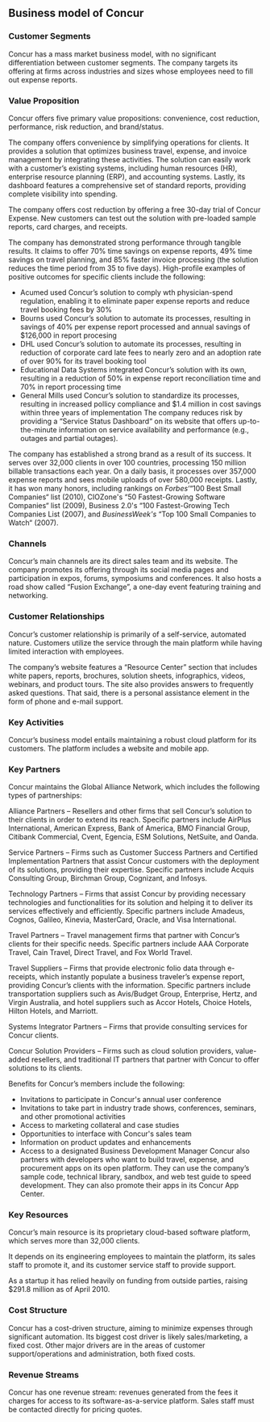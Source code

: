 Business model of Concur
------------------------

 ### Customer Segments

 Concur has a mass market business model, with no significant differentiation between customer segments. The company targets its offering at firms across industries and sizes whose employees need to fill out expense reports.

 ### Value Proposition

 Concur offers five primary value propositions: convenience, cost reduction, performance, risk reduction, and brand/status.

 The company offers convenience by simplifying operations for clients. It provides a solution that optimizes business travel, expense, and invoice management by integrating these activities. The solution can easily work with a customer’s existing systems, including human resources (HR), enterprise resource planning (ERP), and accounting systems. Lastly, its dashboard features a comprehensive set of standard reports, providing complete visibility into spending.

 The company offers cost reduction by offering a free 30-day trial of Concur Expense. New customers can test out the solution with pre-loaded sample reports, card charges, and receipts.

 The company has demonstrated strong performance through tangible results. It claims to offer 70% time savings on expense reports, 49% time savings on travel planning, and 85% faster invoice processing (the solution reduces the time period from 35 to five days). High-profile examples of positive outcomes for specific clients include the following:

  * Acumed used Concur’s solution to comply wth physician-spend regulation, enabling it to eliminate paper expense reports and reduce travel booking fees by 30%
 * Bourns used Concur’s solution to automate its processes, resulting in savings of 40% per expense report processed and annual savings of $126,000 in report procesing
 * DHL used Concur’s solution to automate its processes, resulting in reduction of corporate card late fees to nearly zero and an adoption rate of over 90% for its travel booking tool
 * Educational Data Systems integrated Concur’s solution with its own, resulting in a reduction of 50% in expense report reconciliation time and 70% in report processing time
 * General Mills used Concur’s solution to standardize its processes, resulting in increased pollicy compliance and $1.4 million in cost savings within three years of implementation
  The company reduces risk by providing a “Service Status Dashboard“ on its website that offers up-to-the-minute information on service availability and performance (e.g., outages and partial outages).

 The company has established a strong brand as a result of its success. It serves over 32,000 clients in over 100 countries, processing 150 million billable transactions each year. On a daily basis, it processes over 357,000 expense reports and sees mobile uploads of over 580,000 receipts. Lastly, it has won many honors, including rankings on *Forbes‘*“100 Best Small Companies“ list (2010), CIOZone's “50 Fastest-Growing Software Companies“ list (2009), Business 2.0's “100 Fastest-Growing Tech Companies List (2007), and *BusinessWeek's* “Top 100 Small Companies to Watch“ (2007).

 ### Channels

 Concur’s main channels are its direct sales team and its website. The company promotes its offering through its social media pages and participation in expos, forums, symposiums and conferences. It also hosts a road show called “Fusion Exchange”, a one-day event featuring training and networking.

 ### Customer Relationships

 Concur’s customer relationship is primarily of a self-service, automated nature. Customers utilize the service through the main platform while having limited interaction with employees.

 The company’s website features a “Resource Center” section that includes white papers, reports, brochures, solution sheets, infographics, videos, webinars, and product tours. The site also provides answers to frequently asked questions. That said, there is a personal assistance element in the form of phone and e-mail support.

 ### Key Activities

 Concur’s business model entails maintaining a robust cloud platform for its customers. The platform includes a website and mobile app.

 ### Key Partners

 Concur maintains the Global Alliance Network, which includes the following types of partnerships:

 Alliance Partners – Resellers and other firms that sell Concur’s solution to their clients in order to extend its reach. Specific partners include AirPlus International, American Express, Bank of America, BMO Financial Group, Citibank Commercial, Cvent, Egencia, ESM Solutions, NetSuite, and Oanda.

 Service Partners – Firms such as Customer Success Partners and Certified Implementation Partners that assist Concur customers with the deployment of its solutions, providing their expertise. Specific partners include Acquis Consulting Group, Birchman Group, Cognizant, and Infosys.

 Technology Partners – Firms that assist Concur by providing necessary technologies and functionalities for its solution and helping it to deliver its services effectively and efficiently. Specific partners include Amadeus, Cognos, Galileo, Kinevia, MasterCard, Oracle, and Visa International.

 Travel Partners – Travel management firms that partner with Concur’s clients for their specific needs. Specific partners include AAA Corporate Travel, Cain Travel, Direct Travel, and Fox World Travel.

 Travel Suppliers – Firms that provide electronic folio data through e-receipts, which instantly populate a business traveler’s expense report, providing Concur’s clients with the information. Specific partners include transportation suppliers such as Avis/Budget Group, Enterprise, Hertz, and Virgin Australia, and hotel suppliers such as Accor Hotels, Choice Hotels, Hilton Hotels, and Marriott.

 Systems Integrator Partners – Firms that provide consulting services for Concur clients.

 Concur Solution Providers – Firms such as cloud solution providers, value-added resellers, and traditional IT partners that partner with Concur to offer solutions to its clients.

 Benefits for Concur’s members include the following:

  * Invitations to participate in Concur's annual user conference
 * Invitations to take part in industry trade shows, conferences, seminars, and other promotional activities
 * Access to marketing collateral and case studies
 * Opportunities to interface with Concur's sales team
 * Information on product updates and enhancements
 * Access to a designated Business Development Manager
  Concur also partners with developers who want to build travel, expense, and procurement apps on its open platform. They can use the company’s sample code, technical library, sandbox, and web test guide to speed development. They can also promote their apps in its Concur App Center.

 ### Key Resources

 Concur’s main resource is its proprietary cloud-based software platform, which serves more than 32,000 clients.

 It depends on its engineering employees to maintain the platform, its sales staff to promote it, and its customer service staff to provide support.

 As a startup it has relied heavily on funding from outside parties, raising $291.8 million as of April 2010.

 ### Cost Structure

 Concur has a cost-driven structure, aiming to minimize expenses through significant automation. Its biggest cost driver is likely sales/marketing, a fixed cost. Other major drivers are in the areas of customer support/operations and administration, both fixed costs.

 ### Revenue Streams

 Concur has one revenue stream: revenues generated from the fees it charges for access to its software-as-a-service platform. Sales staff must be contacted directly for pricing quotes.